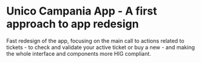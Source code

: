 # Unico Campania App - A first approach to app redesign

Fast redesign of the app, focusing on the main call to actions related to tickets - to check and validate your active ticket or buy a new - and making the whole interface and components more HIG compliant.
